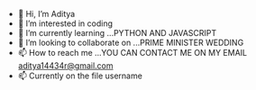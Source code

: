 - 👋 Hi, I’m Aditya
- 👀 I’m interested in coding
- 🌱 I’m currently learning ...PYTHON AND JAVASCRIPT
- 💞️ I’m looking to collaborate on ...PRIME MINISTER WEDDING
- 📫 How to reach me ...YOU CAN CONTACT ME ON MY EMAIL aditya14434r@gmail.com
- 📫 Currently on the file username
<!---
aditya14434r/aditya14434r is a ✨ special ✨ repository because its `README.md` (this file) appears on your GitHub profile.
You can click the Preview link to take a look at your changes.
-  💞️ github is an special platform for codimg
